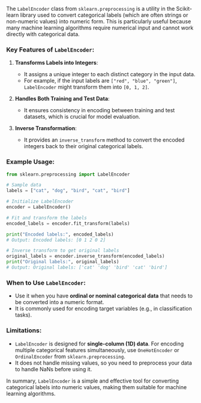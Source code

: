 The `LabelEncoder` class from `sklearn.preprocessing` is a utility in the Scikit-learn library used to convert categorical labels (which are often strings or non-numeric values) into numeric form. This is particularly useful because many machine learning algorithms require numerical input and cannot work directly with categorical data.

### Key Features of `LabelEncoder`:
1. **Transforms Labels into Integers**:
   - It assigns a unique integer to each distinct category in the input data.
   - For example, if the input labels are `["red", "blue", "green"]`, `LabelEncoder` might transform them into `[0, 1, 2]`.

2. **Handles Both Training and Test Data**:
   - It ensures consistency in encoding between training and test datasets, which is crucial for model evaluation.

3. **Inverse Transformation**:
   - It provides an `inverse_transform` method to convert the encoded integers back to their original categorical labels.

### Example Usage:
```python
from sklearn.preprocessing import LabelEncoder

# Sample data
labels = ["cat", "dog", "bird", "cat", "bird"]

# Initialize LabelEncoder
encoder = LabelEncoder()

# Fit and transform the labels
encoded_labels = encoder.fit_transform(labels)

print("Encoded labels:", encoded_labels)
# Output: Encoded labels: [0 1 2 0 2]

# Inverse transform to get original labels
original_labels = encoder.inverse_transform(encoded_labels)
print("Original labels:", original_labels)
# Output: Original labels: ['cat' 'dog' 'bird' 'cat' 'bird']
```

### When to Use `LabelEncoder`:
- Use it when you have **ordinal or nominal categorical data** that needs to be converted into a numeric format.
- It is commonly used for encoding target variables (e.g., in classification tasks).

### Limitations:
- `LabelEncoder` is designed for **single-column (1D) data**. For encoding multiple categorical features simultaneously, use `OneHotEncoder` or `OrdinalEncoder` from `sklearn.preprocessing`.
- It does not handle missing values, so you need to preprocess your data to handle NaNs before using it.

In summary, `LabelEncoder` is a simple and effective tool for converting categorical labels into numeric values, making them suitable for machine learning algorithms.
